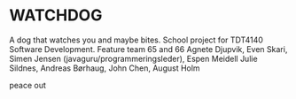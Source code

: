 # WATCHDOG 

A dog that watches you and maybe bites.
School project for TDT4140 Software Development.
Feature team 65 and 66
Agnete Djupvik, Even Skari, Simen Jensen (javaguru/programmeringsleder), Espen Meidell
Julie Sildnes, Andreas Børhaug, John Chen, August Holm


peace out
